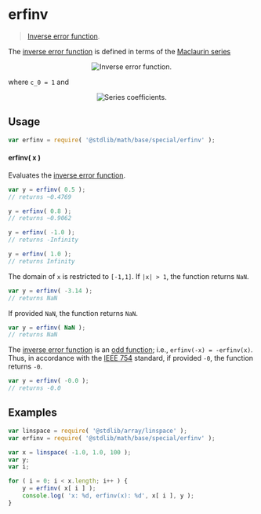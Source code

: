 <!--

@license Apache-2.0

Copyright (c) 2018 The Stdlib Authors.

Licensed under the Apache License, Version 2.0 (the "License");
you may not use this file except in compliance with the License.
You may obtain a copy of the License at

   http://www.apache.org/licenses/LICENSE-2.0

Unless required by applicable law or agreed to in writing, software
distributed under the License is distributed on an "AS IS" BASIS,
WITHOUT WARRANTIES OR CONDITIONS OF ANY KIND, either express or implied.
See the License for the specific language governing permissions and
limitations under the License.

-->

# erfinv

> [Inverse error function][inverse-error-function].

<section class="intro">

The [inverse error function][inverse-error-function] is defined in terms of the [Maclaurin series][maclaurin-series]

<!-- <equation class="equation" label="eq:inverse_error_function" align="center" raw="\operatorname{erf}^{-1}(z)=\sum_{k=0}^\infty\frac{c_k}{2k+1}\left (\frac{\sqrt{\pi}}{2}z\right )^{2k+1}" alt="Inverse error function."> -->

<div class="equation" align="center" data-raw-text="\operatorname{erf}^{-1}(z)=\sum_{k=0}^\infty\frac{c_k}{2k+1}\left (\frac{\sqrt{\pi}}{2}z\right )^{2k+1}" data-equation="eq:inverse_error_function">
    <img src="https://cdn.jsdelivr.net/gh/stdlib-js/stdlib@7e0a95722efd9c771b129597380c63dc6715508b/lib/node_modules/@stdlib/math/base/special/erfinv/docs/img/equation_inverse_error_function.svg" alt="Inverse error function.">
    <br>
</div>

<!-- </equation> -->

where `c_0 = 1` and 

<!-- <equation class="equation" label="eq:inverse_error_function_series_coefficients" align="center" raw="c_k=\sum_{m=0}^{k-1}\frac{c_m c_{k-1-m}}{(m+1)(2m+1)} = \left\{1,1,\frac{7}{6},\frac{127}{90},\frac{4369}{2520},\frac{34807}{16200},\ldots\right\}" alt="Series coefficients."> -->

<div class="equation" align="center" data-raw-text="c_k=\sum_{m=0}^{k-1}\frac{c_m c_{k-1-m}}{(m+1)(2m+1)} = \left\{1,1,\frac{7}{6},\frac{127}{90},\frac{4369}{2520},\frac{34807}{16200},\ldots\right\}" data-equation="eq:inverse_error_function_series_coefficients">
    <img src="https://cdn.jsdelivr.net/gh/stdlib-js/stdlib@7e0a95722efd9c771b129597380c63dc6715508b/lib/node_modules/@stdlib/math/base/special/erfinv/docs/img/equation_inverse_error_function_series_coefficients.svg" alt="Series coefficients.">
    <br>
</div>

<!-- </equation> -->

</section>

<!-- /.intro -->

<section class="usage">

## Usage

```javascript
var erfinv = require( '@stdlib/math/base/special/erfinv' );
```

#### erfinv( x )

Evaluates the [inverse error function][inverse-error-function].

```javascript
var y = erfinv( 0.5 );
// returns ~0.4769

y = erfinv( 0.8 );
// returns ~0.9062

y = erfinv( -1.0 );
// returns -Infinity

y = erfinv( 1.0 );
// returns Infinity
```

The domain of `x` is restricted to `[-1,1]`. If `|x| > 1`, the function returns `NaN`.

```javascript
var y = erfinv( -3.14 );
// returns NaN
```

If provided `NaN`, the function returns `NaN`.

```javascript
var y = erfinv( NaN );
// returns NaN
```

The [inverse error function][inverse-error-function] is an [odd function][odd-function]; i.e., `erfinv(-x) = -erfinv(x)`. Thus, in accordance with the [IEEE 754][ieee754] standard, if provided `-0`, the function returns `-0`.

```javascript
var y = erfinv( -0.0 );
// returns -0.0
```

</section>

<!-- /.usage -->

<section class="examples">

## Examples

<!-- eslint no-undef: "error" -->

```javascript
var linspace = require( '@stdlib/array/linspace' );
var erfinv = require( '@stdlib/math/base/special/erfinv' );

var x = linspace( -1.0, 1.0, 100 );
var y;
var i;

for ( i = 0; i < x.length; i++ ) {
    y = erfinv( x[ i ] );
    console.log( 'x: %d, erfinv(x): %d', x[ i ], y );
}
```

</section>

<!-- /.examples -->

<section class="links">

[inverse-error-function]: https://en.wikipedia.org/wiki/Error_function#Inverse_functions

[maclaurin-series]: http://mathworld.wolfram.com/MaclaurinSeries.html

[odd-function]: https://en.wikipedia.org/wiki/Even_and_odd_functions

[ieee754]: https://en.wikipedia.org/wiki/IEEE_754-1985

</section>

<!-- /.links -->
